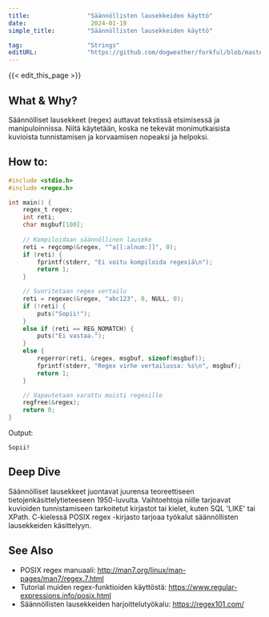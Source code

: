 ```yaml
---
title:                "Säännöllisten lausekkeiden käyttö"
date:                  2024-01-19
simple_title:         "Säännöllisten lausekkeiden käyttö"

tag:                  "Strings"
editURL:              "https://github.com/dogweather/forkful/blob/master/content/fi/c/using-regular-expressions.md"
---
```


{{< edit_this_page >}}

## What & Why?
Säännölliset lausekkeet (regex) auttavat tekstissä etsimisessä ja manipuloinnissa. Niitä käytetään, koska ne tekevät monimutkaisista kuvioista tunnistamisen ja korvaamisen nopeaksi ja helpoksi.

## How to:
```C
#include <stdio.h>
#include <regex.h>

int main() {
    regex_t regex;
    int reti;
    char msgbuf[100];
    
    // Kompiloidaan säännöllinen lauseke
    reti = regcomp(&regex, "^a[[:alnum:]]", 0);
    if (reti) {
        fprintf(stderr, "Ei voitu kompiloida regexiä\n");
        return 1;
    }

    // Suoritetaan regex vertailu
    reti = regexec(&regex, "abc123", 0, NULL, 0);
    if (!reti) {
        puts("Sopii!");
    }
    else if (reti == REG_NOMATCH) {
        puts("Ei vastaa.");
    }
    else {
        regerror(reti, &regex, msgbuf, sizeof(msgbuf));
        fprintf(stderr, "Regex virhe vertailussa: %s\n", msgbuf);
        return 1;
    }

    // Vapautetaan varattu muisti regexille
    regfree(&regex);
    return 0;
}
```
Output:
```
Sopii!
```

## Deep Dive
Säännölliset lausekkeet juontavat juurensa teoreettiseen tietojenkäsittelytieteeseen 1950-luvulta. Vaihtoehtoja niille tarjoavat kuvioiden tunnistamiseen tarkoitetut kirjastot tai kielet, kuten SQL 'LIKE' tai XPath. C-kielessä POSIX regex -kirjasto tarjoaa työkalut säännöllisten lausekkeiden käsittelyyn.

## See Also
- POSIX regex manuaali: http://man7.org/linux/man-pages/man7/regex.7.html
- Tutorial muiden regex-funktioiden käyttöstä: https://www.regular-expressions.info/posix.html
- Säännöllisten lausekkeiden harjoittelutyökalu: https://regex101.com/
